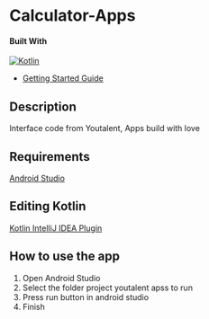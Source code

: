 # Calculator-Apps

#### Built With

[![Kotlin](https://img.shields.io/badge/Android--Studio-4.1.1-green)](https://developer.android.com/studio/install?hl=id)
 * [Getting Started Guide](https://kotlinlang.org/docs/tutorials/getting-started.html)

## Description
Interface code from Youtalent, Apps build with love

## Requirements

<a href="https://developer.android.com/studio?hl=id&gclid=Cj0KCQiAh4j-BRCsARIsAGeV12AGBB7D_rYGMBD5Lb9_cJuT3Ny_feW-cFm2Cb582-avOB92-fHmjPEaAjv3EALw_wcB&gclsrc=aw.ds">Android Studio</a>

## Editing Kotlin

[Kotlin IntelliJ IDEA Plugin](https://kotlinlang.org/docs/tutorials/getting-started.html)
 
 ## How to use the app

1. Open Android Studio
2. Select the folder project youtalent apss to run
3. Press run button in android studio
4. Finish
